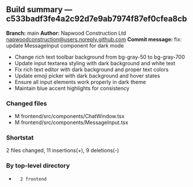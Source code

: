 ## Build summary — c533badf3fe4a2c92d7e9ab7974f87ef0cfea8cb

**Branch:** main **Author:** Napwood Construction Ltd <napwoodconstruction@users.noreply.github.com>
**Commit message:** fix: update MessageInput component for dark mode

- Change rich text toolbar background from bg-gray-50 to bg-gray-700
- Update input textarea styling with dark background and white text
- Fix rich text editor with dark background and proper text colors
- Update emoji picker with dark background and hover states
- Ensure all input elements work properly in dark theme
- Maintain blue accent highlights for consistency

### Changed files

- M frontend/src/components/ChatWindow.tsx
- M frontend/src/components/MessageInput.tsx

### Shortstat

2 files changed, 11 insertions(+), 9 deletions(-)

### By top-level directory

-       2 frontend
